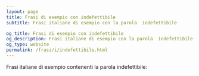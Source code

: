 ```yaml
---
layout: page
title: Frasi di esempio con indefettibile 
subtitle: Frasi italiane di esempio con la parola  indefettibile

og_title: Frasi di esempio con indefettibile 
og_description: Frasi italiane di esempio con la parola  indefettibile
og_type: website
permalink: /frasi/i/indefettibile.html
---
```


Frasi italiane di esempio contenenti la parola indefettibile:


